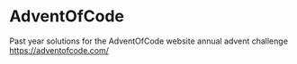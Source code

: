 # AdventOfCode

Past year solutions for the AdventOfCode website annual advent challenge https://adventofcode.com/
